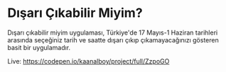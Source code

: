 # Dışarı Çıkabilir Miyim?
Dışarı çıkabilir miyim uygulaması, Türkiye'de 17 Mayıs-1 Haziran tarihleri arasında seçeğiniz tarih ve saatte dışarı çıkıp çıkamayacağınızı gösteren basit bir uygulamadır.

Live: https://codepen.io/kaanalboy/project/full/ZzpoGO

